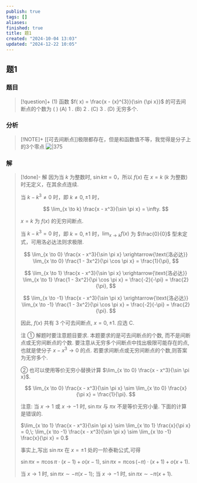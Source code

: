 ```yaml
---
publish: true
tags: []
aliases: 
finished: true
title: 题1
created: "2024-10-04 13:03"
updated: "2024-12-22 10:05"
---
```

## 题1
### 题目
> [!question]+
> (1) 函数 $f( x)  = \frac{x - {x}^{3}}{\sin {\pi x}}$ 的可去间断点的个数为 ( )
> (A) 1 . 
> (B) 2 .
> (C) 3 . 
> (D) 无穷多个.
### 分析
> [!NOTE]+
> [[可去间断点]]极限都存在，但是和函数值不等，我觉得是分子上的3个零点
> ![|375](https://img.hwenyi.tech/202410281717904.webp)
### 解
> [!done]-
> 解 因为当 $k$ 为整数时, $\sin k\pi = 0$，所以 $f(x)$ 在 $x = k$ ($k$ 为整数)时无定义，在其余点连续.
> 
> 当 $k - k^3 \neq 0$ 时，即 $k \neq 0, \pm 1$ 时，
> 
> $$
> \lim_{x \to k} \frac{x - x^3}{\sin \pi x} = \infty.
> $$
> 
> $x = k$ 为 $f(x)$ 的无穷间断点.
> 
> 当 $k - k^3 = 0$ 时，即 $k = 0, \pm 1$ 时，$\lim_{x \to k} f(x)$ 为 $\frac{0}{0}$ 型未定式，可用洛必达法则求极限.
> 
> $$
> \lim_{x \to 0} \frac{x - x^3}{\sin \pi x} \xrightarrow{\text{洛必达}} \lim_{x \to 0} \frac{1 - 3x^2}{\pi \cos \pi x} = \frac{1}{\pi},
> $$
> 
> $$
> \lim_{x \to 1} \frac{x - x^3}{\sin \pi x} \xrightarrow{\text{洛必达}} \lim_{x \to 1} \frac{1 - 3x^2}{\pi \cos \pi x} = \frac{-2}{-\pi} = \frac{2}{\pi},
> $$
> 
> $$
> \lim_{x \to -1} \frac{x - x^3}{\sin \pi x} \xrightarrow{\text{洛必达}} \lim_{x \to -1} \frac{1 - 3x^2}{\pi \cos \pi x} = \frac{-2}{-\pi} = \frac{2}{\pi}.
> $$
> 
> 因此, $f(x)$ 共有 3 个可去间断点, $x = 0, \pm 1$. 应选 C.
> 
> 注 ① 解题时要注意题目要求. 本题要求的是可去间断点的个数, 而不是间断点或无穷间断点的个数. 要注意从无穷多个间断点中找出极限可能存在的点,也就是使分子 $x - x^3 \to 0$ 的点. 若要求间断点或无穷间断点的个数,则答案为无穷多个.
> 
> ② 也可以使用等价无穷小替换计算 $\lim_{x \to 0} \frac{x - x^3}{\sin \pi x}$.
> 
> $$
> \lim_{x \to 0} \frac{x - x^3}{\sin \pi x} \sim \lim_{x \to 0} \frac{x}{\pi x} = \frac{1}{\pi}.
> $$
> 
> 注意: 当 $x \to 1$ 或 $x \to -1$ 时, $\sin \pi x$ 与 $\pi x$ 不是等价无穷小量. 下面的计算是错误的.
> 
> $\lim_{x \to 1} \frac{x - x^3}{\sin \pi x} \sim \lim_{x \to 1} \frac{x}{\pi x} = 0,\; \lim_{x \to -1} \frac{x - x^3}{\sin \pi x} \sim \lim_{x \to -1} \frac{x}{\pi x} = 0.$
> 
> 事实上,写出 $\sin \pi x$ 在 $x = \pm 1$ 处的一阶泰勒公式,可得
> 
> $\sin \pi x = \pi \cos \pi \cdot (x - 1) + o(x - 1),\; \sin \pi x = \pi \cos (-\pi) \cdot (x + 1) + o(x + 1).$
> 
> 当 $x \to 1$ 时, $\sin \pi x \sim -\pi (x - 1)$; 当 $x \to -1$ 时, $\sin \pi x \sim -\pi (x + 1)$.